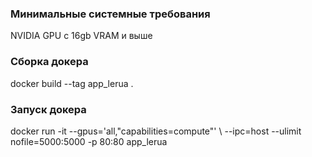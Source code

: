 ### Минимальные системные требования
NVIDIA GPU с 16gb VRAM и выше

### Сборка докера
docker build --tag app_lerua .

### Запуск докера
docker run -it --gpus='all,"capabilities=compute"' \\
    --ipc=host --ulimit nofile=5000:5000 -p 80:80 app_lerua